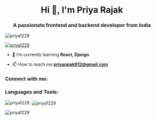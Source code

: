 <h1 align="center">Hi 👋, I'm Priya Rajak</h1>
<h3 align="center">A passionate frontend and backend developer from India</h3>

<p align="left"> 
  <img src="https://komarev.com/ghpvc/?username=priya1229&label=Profile%20views&color=0e75b6&style=flat&color=151515" alt="priya1229" />
</p>

<p align="left"> 
  <a href="https://github.com/ryo-ma/github-profile-trophy"><img src="https://github-profile-trophy.vercel.app/?username=priya1229&theme=darkhub" alt="priya1229" /></a>
</p>

- 🌱 I’m currently learning **React, Django**

- 📫 How to reach me **priyarajak912@gmail.com**

<h3 align="left">Connect with me:</h3>
<p align="left">
  <!-- Icons can be updated or customized if needed -->
</p>

<h3 align="left">Languages and Tools:</h3>
<p align="left"> 
  <!-- Icons -->
</p>

<p><img align="left" src="https://github-readme-stats.vercel.app/api/top-langs?username=priya1229&show_icons=true&locale=en&layout=compact&theme=dark" alt="priya1229" /></p>

<p>&nbsp;<img align="center" src="https://github-readme-stats.vercel.app/api?username=priya1229&show_icons=true&locale=en&theme=dark" alt="priya1229" /></p>

<p><img align="center" src="https://github-readme-streak-stats.herokuapp.com/?user=priya1229&theme=dark" alt="priya1229" /></p>
